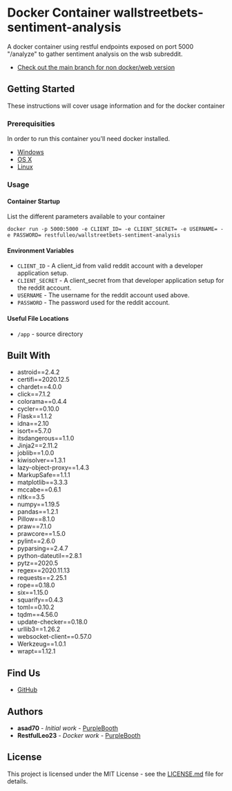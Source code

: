 # Docker Container wallstreetbets-sentiment-analysis

A docker container using restful endpoints exposed on port 5000 "/analyze" to gather sentiment analysis on the wsb subreddit.
* [Check out the main branch for non docker/web version](https://github.com/asad70/wallstreetbets-sentiment-analysis/tree/main)


## Getting Started

These instructions will cover usage information and for the docker container 

### Prerequisities


In order to run this container you'll need docker installed.

* [Windows](https://docs.docker.com/windows/started)
* [OS X](https://docs.docker.com/mac/started/)
* [Linux](https://docs.docker.com/linux/started/)

### Usage

#### Container Startup

List the different parameters available to your container

```shell
docker run -p 5000:5000 -e CLIENT_ID= -e CLIENT_SECRET= -e USERNAME= -e PASSWORD= restfulleo/wallstreetbets-sentiment-analysis
```

#### Environment Variables

* `CLIENT_ID` - A client_id from valid reddit account with a developer application setup.
* `CLIENT_SECRET` - A client_secret from that developer application setup for the reddit account.
* `USERNAME` - The username for the reddit account used above.
* `PASSWORD` - The password used for the reddit account.

#### Useful File Locations

* `/app` - source directory

## Built With

* astroid==2.4.2
* certifi==2020.12.5
* chardet==4.0.0
* click==7.1.2
* colorama==0.4.4
* cycler==0.10.0
* Flask==1.1.2
* idna==2.10
* isort==5.7.0
* itsdangerous==1.1.0
* Jinja2==2.11.2
* joblib==1.0.0
* kiwisolver==1.3.1
* lazy-object-proxy==1.4.3
* MarkupSafe==1.1.1
* matplotlib==3.3.3
* mccabe==0.6.1
* nltk==3.5
* numpy==1.19.5
* pandas==1.2.1
* Pillow==8.1.0
* praw==7.1.0
* prawcore==1.5.0
* pylint==2.6.0
* pyparsing==2.4.7
* python-dateutil==2.8.1
* pytz==2020.5
* regex==2020.11.13
* requests==2.25.1
* rope==0.18.0
* six==1.15.0
* squarify==0.4.3
* toml==0.10.2
* tqdm==4.56.0
* update-checker==0.18.0
* urllib3==1.26.2
* websocket-client==0.57.0
* Werkzeug==1.0.1
* wrapt==1.12.1

## Find Us

* [GitHub](https://github.com/asad70/wallstreetbets-sentiment-analysis)

## Authors

* **asad70** - *Initial work* - [PurpleBooth](https://github.com/asad70)
* **RestfulLeo23** - *Docker work* - [PurpleBooth](https://github.com/RestfulLeo23)

## License

This project is licensed under the MIT License - see the [LICENSE.md](LICENSE.md) file for details.
